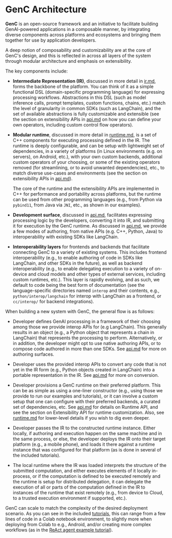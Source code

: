 # GenC Architecture

**GenC** is an open-source framework and an initiative
to facilitate building GenAI-powered applications in a composable manner, by
integrating diverse components across platforms and ecosystems and bringing them
together for use by application developers.

A deep notion of composability and customizability are at the core of GenC's
design, and this is reflected in across all layers of the system through modular
architecture and emphasis on extensibility.

The key components include:

*   **Intermediate Representation (IR)**, discussed in more detail in
    [ir.md](ir.md), forms the backbone of the platform. You can think of it as
    a simple functional DSL (domain-specific programming language) for
    expressing processing workflows. Abstractions in this DSL (such as model
    inference calls, prompt templates, custom functions, chains, etc.) match
    the level of granularity in common SDKs (such as LangChain), and the set of
    available abstractions is fully customizable and extensible (see the
    section on extensibility APIs in [api.md](api.md) on how you can define your
    own operators, including custom control flow operators).

*   **Modular runtime**, discussed in more detail in [runtime.md](runtime.md),
    is a set of C++ components for executing processing defined in the IR. The
    runtime is deeply configurable, and can be setup with lightweight set of
    dependencies, in a variety of platforms (in Linux environments (e.g. on
    servers), on Android, etc.), with your own custom backends, additional
    custom operators of your choosing, or some of the existing operators removed
    (for streamlining, or to avoid unwanted dependencies), etc., to match
    diverse use-cases and environments (see the section on extensibility APIs in
    [api.md](api.md)).

    The core of the runtime and the extensibility APIs are implemented in C++
    for performance and portability across platforms, but the runtime can be
    used from other programming languages (e.g., from Python via ```pybind11```,
    from Java via ```JNI```, etc., as shown in our examples).

*   **Development surface**, discussed in [api.md](api.md), facilitates
    expressing processing logic by the developers, converting it into IR, and
    submitting it for execution by the GenC runtime. As discussed in
    [api.md](api.md), we provide a few modes of authoring, from native APIs
    (e.g. C++, Python, Java) to interoperability with existing SDKs like
    LangChain.

*   **Interoperability layers** for frontends and backends that facilitate
    connecting GenC to a variety of existing systems. This includes frontend
    interoperability (e.g., to enable authoring of code in SDKs like LangChain,
    and other SDKs in the future), as well as backend interoperability (e.g.,
    to enable delegating execution to a variety of on-device and cloud models
    and other types of external services, including custom runtimes, etc.).
    This layer is rapidly evolving, and as such, we default to code being the
    best form of documentation (see the language-specific directories named
    `interop` and their contents, e.g., `python/interop/langchain` for interop
    with LangChain as a frontend, or `cc/interop/` for backend integrations).

When building a new system with GenC, the general flow is as follows:

*   Developer defines GenAI processing in a framework of their choosing among
    those we provide interop APIs for (e.g LangChain). This generally results in
    an object (e.g., a Python object that represents a chain in LangChain) that
    represents the processing to perform. Alternatively, or in addition, the
    developer might opt to use native authoring APIs, or to compose code authored
    in more than one SDKs. See [api.md](api.md) for more on authoring surfaces.

*   Developer uses the provided interop APIs to convert any code that is not yet
    in the IR form (e.g., Python objects created in LangChain) into a portable
    representation in the IR. See [api.md](api.md) for more on conversion.

*   Developer provisions a GenC runtime on their preferred platform. This can be
    as simple as using a one-liner constructor (e.g., using those we provide to
    run our examples and tutorials), or it can involve a custom setup that one
    can configure with their preferred backends, a curated set of dependencies,
    etc. See [api.md](api.md) for details on Runtime API, and see the section on
    Extensibility API for runtime customization. Also, see [runtime.md](runtime.md)
    for lower-level details if you wish to dig even deeper.

*   Developer passes the IR to the constructed runtime instance. Either locally,
    if authoring and execution happen on the same machine and in the same
    process, or else, the developer deploys the IR onto their target platform
    (e.g., a mobile phone), and loads it there against a runtime instance that
    was configured for that platform (as is done in several of the included
    tutorials).

*   The local runtime where the IR was loaded interprets the structure of the
    submitted computation, and either executes elements of it locally
    in-process, or if the computation is defined to be executed remotely and
    the runtime is setup for distributed delegation, it can delegate
    the execution of all or parts of the computation defined in the IR to
    instances of the runtime that exist remotely (e.g., from device to Cloud, to
    a trusted execution environment if supported, etc.).

GenC can scale to match the complexity of the desired deployment scenario. As
you can see in the included [tutorials](tutorials/), this can range from a few
lines of code in a Colab notebook environment, to slightly more when deploying
from Colab to e.g., Android, and/or creating more complex workflows (as in the
[ReAct agent example tutorial](tutorials/tutorial_5_langchain_agent.ipynb)).
